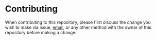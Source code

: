 # Contributing

When contributing to this repository, please first discuss the change you wish to make via issue, [email](mailto:adrien.thob@gmail.com?subject=[GitHub]%20morphokinematics), or any other method with the owner of this repository before making a change. 
